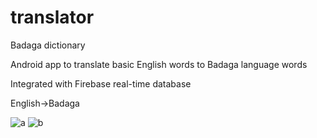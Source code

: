 # translator
Badaga dictionary

Android app to translate basic English words to Badaga language words

Integrated with Firebase real-time database

English->Badaga

![a](https://user-images.githubusercontent.com/37250413/100280813-c90f0b80-2f8e-11eb-87b0-22851577b818.jpg)
![b](https://user-images.githubusercontent.com/37250413/100281166-679b6c80-2f8f-11eb-9679-4b77884fccf4.jpg)

